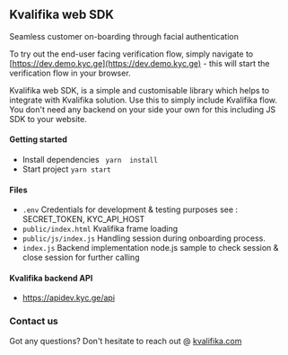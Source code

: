 
## Kvalifika web SDK

Seamless customer on-boarding through facial authentication

To try out the end-user facing verification flow, simply navigate to [https://dev.demo.kyc.ge](https://dev.demo.kyc.ge) - this will start the verification flow in your browser.

Kvalifika web SDK, is a simple and customisable library which helps to integrate with Kvalifika solution. 
Use this to simply include Kvalifika flow. You don't need any backend on your side your own for this including JS SDK to your website.

#### Getting started

- Install dependencies ``` yarn  install```
- Start project ``` yarn start ```



#### Files

-  ```.env``` Credentials for development & testing purposes  see : SECRET_TOKEN, KYC_API_HOST
-  ```public/index.html``` Kvalifika frame loading
-  ```public/js/index.js``` Handling session during onboarding process.
-  ```index.js``` Backend implementation node.js sample to check session & close session for further calling


#### Kvalifika backend API 

- https://apidev.kyc.ge/api


### Contact us

Got any questions? Don't hesitate to reach out @ [kvalifika.com](https://kvalifika.com)